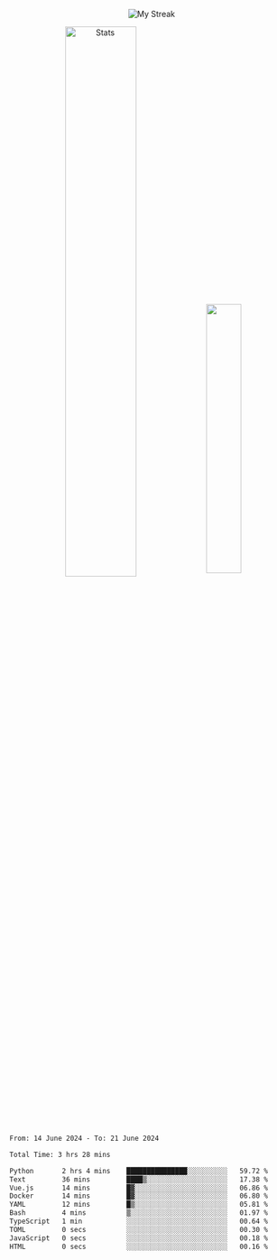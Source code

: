 <p align="center">
<picture>
  <source media="(prefers-color-scheme: dark)" srcset="http://github-readme-streak-stats.herokuapp.com?user=semolik&theme=dark&hide_border=true&background=DD272700">
  <img alt="My Streak" src="http://github-readme-streak-stats.herokuapp.com?user=semolik&hide_border=true">
</picture>
</p>
<div align="center">
  <picture>
    <source media="(prefers-color-scheme: dark)" srcset="https://github-readme-stats.vercel.app/api?username=semolik&show_icons=true&bg_color=DD272700&hide_border=true&theme=dark">
        <img alt="Stats" src="https://github-readme-stats.vercel.app/api?username=semolik&show_icons=true&bg_color=DD272700&hide_border=true" width="50%" >
  </picture>
  <sup>
  <picture>
  <source media="(prefers-color-scheme: dark)" srcset="https://github-readme-stats.vercel.app/api/top-langs/?username=semolik&layout=compact&hide_border=true&bg_color=DD272700&theme=dark">
  <img src="https://github-readme-stats.vercel.app/api/top-langs/?username=semolik&layout=compact&hide_border=true" width="35%" />
  </picture>
  </sup>
</div>
<!--START_SECTION:waka-->

```txt
From: 14 June 2024 - To: 21 June 2024

Total Time: 3 hrs 28 mins

Python       2 hrs 4 mins    ███████████████░░░░░░░░░░   59.72 %
Text         36 mins         ████▒░░░░░░░░░░░░░░░░░░░░   17.38 %
Vue.js       14 mins         █▓░░░░░░░░░░░░░░░░░░░░░░░   06.86 %
Docker       14 mins         █▓░░░░░░░░░░░░░░░░░░░░░░░   06.80 %
YAML         12 mins         █▒░░░░░░░░░░░░░░░░░░░░░░░   05.81 %
Bash         4 mins          ▒░░░░░░░░░░░░░░░░░░░░░░░░   01.97 %
TypeScript   1 min           ░░░░░░░░░░░░░░░░░░░░░░░░░   00.64 %
TOML         0 secs          ░░░░░░░░░░░░░░░░░░░░░░░░░   00.30 %
JavaScript   0 secs          ░░░░░░░░░░░░░░░░░░░░░░░░░   00.18 %
HTML         0 secs          ░░░░░░░░░░░░░░░░░░░░░░░░░   00.16 %
```

<!--END_SECTION:waka-->

